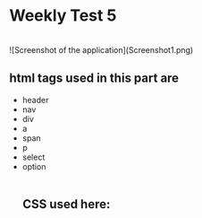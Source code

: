 <h1>Weekly Test 5</h1>
<br>
![Screenshot of the application](Screenshot1.png)
<br>
<h2>html tags used in this part are</h2>
<ul>
  <li>header</li>
  <li>nav</li>
  <li>div</li>
  <li>a</li>
  <li>span</li>
  <li>p</li>
  <li>select</li>
  <li>option</li>
  <br>
  <h2>CSS used here:</h2>
  
  
  
  
</ul>
